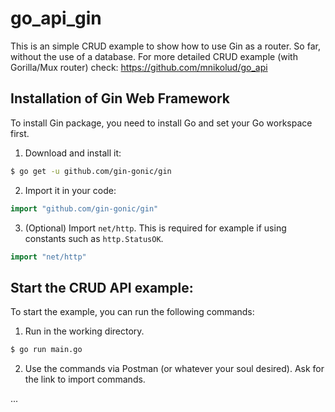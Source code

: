 # go_api_gin

This is an simple CRUD example to show how to use Gin as a router.
So far, without the use of a database.
For more detailed CRUD example (with Gorilla/Mux router) check: https://github.com/mnikolud/go_api

## Installation of Gin Web Framework

To install Gin package, you need to install Go and set your Go workspace first.

1. Download and install it:

```sh
$ go get -u github.com/gin-gonic/gin
```

2. Import it in your code:

```go
import "github.com/gin-gonic/gin"
```

3. (Optional) Import `net/http`. This is required for example if using constants such as `http.StatusOK`.

```go
import "net/http"
```

## Start the CRUD API example:

To start the example, you can run the following commands:

1. Run in the working directory.

```sh
$ go run main.go
```

2. Use the commands via Postman (or whatever your soul desired). Ask for the link to import commands.


...
